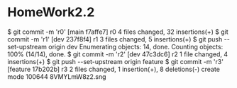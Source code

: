 # HomeWork2.2
$ git commit -m 'r0'
[main f7affe7] r0
 4 files changed, 32 insertions(+)
$ git commit -m 'r1'
[dev 237f8f4] r1
 3 files changed, 5 insertions(+)
$ git push --set-upstream origin dev
Enumerating objects: 14, done.
Counting objects: 100% (14/14), done.
$ git commit -m 'r2'
[dev 47c3dc6] r2
 1 file changed, 4 insertions(+)
$ git push --set-upstream origin feature
$ git commit -m 'r3'
[feature 17b202b] r3
 2 files changed, 1 insertion(+), 8 deletions(-)
 create mode 100644 8VMYLmW8z2.sng
